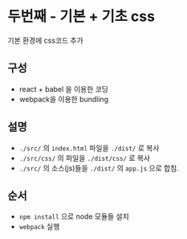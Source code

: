 # 두번째 - 기본 + 기초 css

기본 환경에 css코드 추가

## 구성
- react + babel 을 이용한 코딩
- webpack을 이용한 bundling

## 설명

- `./src/` 의 `index.html` 파일을 `./dist/` 로 복사
- `./src/css/` 의 파일을 `./dist/css/` 로 복사
- `./src/` 의 소스(js)들을 `./dist/` 의 `app.js` 으로 합침. 

## 순서

- ` npm install ` 으로 node 모듈들 설치
- `webpack` 실행